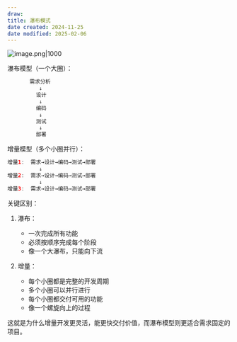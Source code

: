 ```yaml
---
draw:
title: 瀑布模式
date created: 2024-11-25
date modified: 2025-02-06
---
```


![image.png|1000](https://imagehosting4picgo.oss-cn-beijing.aliyuncs.com/imagehosting/fix-dir%2Fpicgo%2Fpicgo-clipboard-images%2F2024%2F11%2F24%2F02-18-31-822b37f8b9dea89a6fb7b8e125328ca2-202411240218701-48bbf3.png)

瀑布模型（一个大圈）：

```Java
       需求分析
          ↓
         设计
          ↓
         编码
          ↓
         测试
          ↓
         部署
```

增量模型（多个小圈并行）：

```Java
增量1:  需求→设计→编码→测试→部署
          ↓
增量2:  需求→设计→编码→测试→部署
          ↓
增量3:  需求→设计→编码→测试→部署
```

关键区别：

1. 瀑布：
   - 一次完成所有功能
   - 必须按顺序完成每个阶段
   - 像一个大瀑布，只能向下流

2. 增量：
   - 每个小圈都是完整的开发周期
   - 多个小圈可以并行进行
   - 每个小圈都交付可用的功能
   - 像一个螺旋向上的过程

这就是为什么增量开发更灵活，能更快交付价值，而瀑布模型则更适合需求固定的项目。
